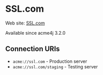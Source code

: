 # SSL.com

Web site: [SSL.com](https://ssl.com)

Available since acme4j 3.2.0

## Connection URIs

* `acme://ssl.com` - Production server
* `acme://ssl.com/staging` - Testing server
